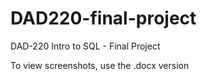 # DAD220-final-project
DAD-220 Intro to SQL - Final Project


To view screenshots, use the .docx version
